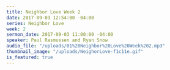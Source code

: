 ```yaml
---
title: Neighbor Love Week 2
date: 2017-09-03 12:54:00 -04:00
series: Neighbor Love
week: 2
sermon_date: 2017-09-03 11:00:00 -04:00
speaker: Paul Rasmussen and Ryan Snow
audio_file: "/uploads/01%20Neighbor%20Love%20Week%202.mp3"
thumbnail_image: "/uploads/NeighorLove-f1c11e.gif"
is_featured: true
---
```


